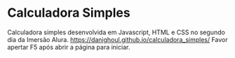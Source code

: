 # Calculadora Simples
Calculadora simples desenvolvida em Javascript, HTML e CSS no segundo dia da Imersão Alura.
https://danighoul.github.io/calculadora_simples/
Favor apertar F5 após abrir a página para iniciar.
